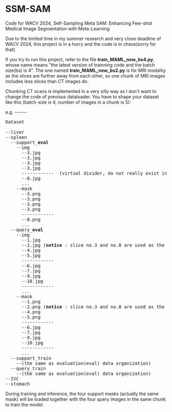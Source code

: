 # SSM-SAM
Code for WACV 2024, Self-Sampling Meta SAM: Enhancing Few-shot Medical Image Segmentation with Meta-Learning  

Due to the limited time in my summer research and very close deadline of WACV 2024, this project is in a hurry and the code is in chaos(sorry for that)  

If you try to run this project, refer to the file **train_MAML_new_bs4.py**, whose name means "the latest version of trainning code and the batch size(bs) is 4". The one named **train_MAML_new_bs2.py** is for MRI modality as the slices are further away from each other, so one chunk of MRI images includes less slices than CT images do.  

Chunking CT scans is implemented in a very silly way as I don't want to change the code of previous dataloader. You have to shape your dataset like this (batch-size is 4, number of images in a chunk is 5):  

e.g. ------
<pre>
Dataset

--liver  
--spleen  
  --support_<strong>eval</strong>  
    --img  
      --3.jpg  
      --3.jpg   
      --3.jpg  
      --3.jpg  
      ------------  (virtual divider, do not really exist in the folder)
      --8.jpg
      ...
    --mask  
      --3.png  
      --3.png  
      --3.png  
      --3.png  
      ------------
      --8.png
      ...
  --query_<strong>eval</strong>  
    --img  
      --1.jpg  
      --2.jpg (<strong>notice</strong> : slice no.3 and no.8 are used as the support image in the chunk)  
      --4.jpg  
      --5.jpg  
      ------------
      --6.jpg
      --7.jpg
      --9.jpg
      --10.jpg
      ------------
      ...
    --mask  
      --1.png  
      --2.png (<strong>notice</strong> : slice no.3 and no.8 are used as the support image in the chunk)  
      --4.png  
      --5.png 
      ------------
      --6.jpg
      --7.jpg
      --9.jpg
      --10.jpg
      ------------
      ...
  --support_train  
    --(the same as evaluation(eval) data organization)
  --query_train  
    --(the same as evaluation(eval) data organization)
--IVC  
--stomach
</pre>  

During training and inference, the four support masks (actually the same mask) will be loaded together with the four query images in the same chunk to train the model. 

